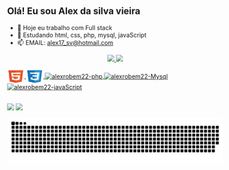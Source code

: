 ## Olá! Eu sou Alex da silva vieira

- 🔭 Hoje eu trabalho  com Full stack
- 🌱 Estudando html, css, php, mysql, javaScript
- 📫 EMAIL: alex17_sv@hotmail.com


<div align="center">
  <a href="https://github.com/alexrobem22">
  <img height="180em" src="https://github-readme-stats.vercel.app/api?username=alexrobem22&show_icons=true&theme=dracula&include_all_commits=true&count_private=true"/>
  <img height="180em" src="https://github-readme-stats.vercel.app/api/top-langs/?username=alexrobem22&layout=compact&langs_count=7&theme=dracula"/>
</div>
  
<div style="display: inline_block"><br>
  
  <img align="center" alt="alexrobem22-HTML" height="30" width="40" src="https://raw.githubusercontent.com/devicons/devicon/master/icons/html5/html5-original.svg">
  <img align="center" alt="alexrobem22-CSS" height="30" width="40" src="https://raw.githubusercontent.com/devicons/devicon/master/icons/css3/css3-original.svg">
  <img align="center" alt="alexrobem22-php" height="80" width="50" src="https://cdn.jsdelivr.net/gh/devicons/devicon/icons/php/php-original.svg">
  <img align="center" alt="alexrobem22-Mysql" height="80" width="50"  src="https://cdn.jsdelivr.net/gh/devicons/devicon/icons/mysql/mysql-original-wordmark.svg">
  <img align="center" alt="alexrobem22-javaScript" height="30" width="40" src="https://cdn.jsdelivr.net/gh/devicons/devicon/icons/javascript/javascript-original.svg">

</div>
  
  ##
 
<div> 
 
  <a href="https://www.instagram.com/alexrobem/" target="_blank"><img src="https://img.shields.io/badge/-Instagram-%23E4405F?style=for-the-badge&logo=instagram&logoColor=white"></a>
  <a href="https://www.linkedin.com/in/alex-da-silva-vieira/" target="_blank"><img src="https://img.shields.io/badge/-LinkedIn-%230077B5?style=for-the-badge&logo=linkedin&logoColor=white"></a> 
 
  ![Snake animation](https://github.com/alexrobem22/alexrobem22/blob/output/github-contribution-grid-snake.svg)
 
</div>

